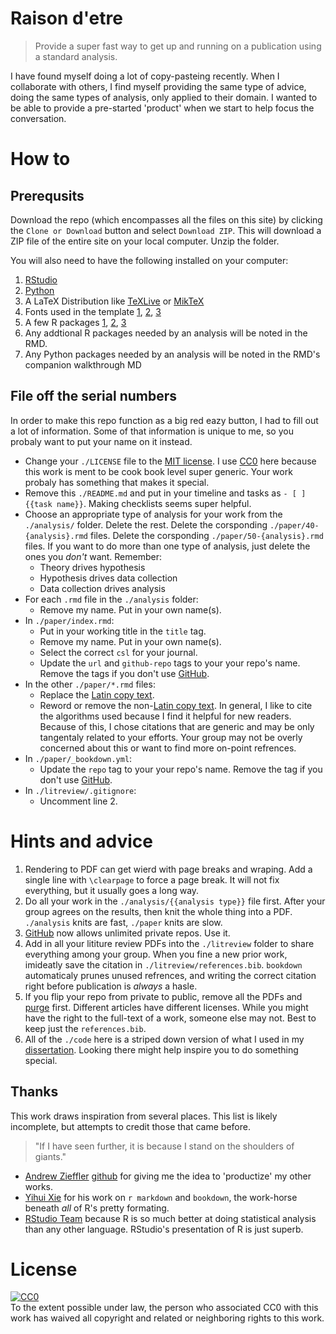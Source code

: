 # Raison d'etre

> Provide a super fast way to get up and running on a publication using a standard analysis.

I have found myself doing a lot of copy-pasteing recently.
When I collaborate with others, I find myself providing the same type of advice, doing the same types of analysis, only applied to their domain.
I wanted to be able to provide a pre-started 'product' when we start to help focus the conversation.

# How to

## Prerequsits

Download the repo (which encompasses all the files on this site) by clicking the `Clone or Download` button and select `Download ZIP`.
This will download a ZIP file of the entire site on your local computer.
Unzip the folder.

You will also need to have the following installed on your computer:

1. [RStudio][rstudio]
2. [Python][python]
3. A LaTeX Distribution like [TeXLive](https://www.tug.org/texlive) or [MikTeX](https://miktex.org)
4. Fonts used in the template
   [1](https://github.com/georgd/EB-Garamond),
   [2](https://github.com/adobe-fonts/source-code-pro),
   [3](http://www.latofonts.com/lato-free-fonts)
5. A few R packages
   [1](https://CRAN.R-project.org/package=bookdown),
   [2](https://CRAN.R-project.org/package=kableExtra),
   [3](https://CRAN.R-project.org/package=knitr)
6. Any addtional R packages needed by an analysis will be noted in the RMD.
7. Any Python packages needed by an analysis will be noted in the RMD's companion walkthrough MD


## File off the serial numbers

In order to make this repo function as a big red eazy button, I had to fill out a lot of information.
Some of that information is unique to me, so you probaly want to put your name on it instead.

* Change your `./LICENSE` file to the [MIT license](https://choosealicense.com/licenses/mit).
  I use [CC0](https://choosealicense.com/licenses/cc0) here because this work is ment to be cook book level super generic.
  Your work probaly has something that makes it special.
* Remove this `./README.md` and put in your timeline and tasks as `- [ ] {{task name}}`.
  Making checklists seems super helpful.
* Choose an appropriate type of analysis for your work from the `./analysis/` folder.
  Delete the rest.
  Delete the corsponding `./paper/40-{analysis}.rmd` files.
  Delete the corsponding `./paper/50-{analysis}.rmd` files.
  If you want to do more than one type of analysis, just delete the ones you _don't_ want.
  Remember:
  * Theory drives hypothesis
  * Hypothesis drives data collection
  * Data collection drives analysis
* For each `.rmd` file in the `./analysis` folder:
  * Remove my name.
    Put in your own name(s).
* In `./paper/index.rmd`:
  * Put in your working title in the `title` tag.
  * Remove my name.
    Put in your own name(s).
  * Select the correct `csl` for your journal.
  * Update the `url` and `github-repo` tags to your your repo's name.
    Remove the tags if you don't use [GitHub][github].
* In the other `./paper/*.rmd` files:
  * Replace the [Latin copy text][ipsum].
  * Reword or remove the non-[Latin copy text][ipsum].
    In general, I like to cite the algorithms used because I find it helpful for new readers.
	Because of this, I chose citations that are generic and may be only tangentaly related to your efforts.
	Your group may not be overly concerned about this or want to find more on-point refrences.
* In `./paper/_bookdown.yml`:
  * Update the `repo` tag to your your repo's name.
    Remove the tag if you don't use [GitHub][github].
* In `./litreview/.gitignore`:
  * Uncomment line 2.

# Hints and advice

1. Rendering to PDF can get wierd with page breaks and wraping.
   Add a single line with `\clearpage` to force a page break.
   It will not fix everything, but it usually goes a long way.
2. Do all your work in the `./analysis/{{analysis type}}` file first.
   After your group agrees on the results, then knit the whole thing into a PDF.
   `./analysis` knits are fast, `./paper` knits are slow.
3. [GitHub][github] now allows unlimited private repos.
   Use it.
4. Add in all your lititure review PDFs into the `./litreview` folder to share everything among your group.
   When you fine a new prior work, imideatly save the citation in `./litreview/references.bib`.
   `bookdown` automaticaly prunes unused refrences, and writing the correct citation right before publication is _always_ a hasle.
5. If you flip your repo from private to public, remove all the PDFs and [purge](https://help.github.com/articles/removing-sensitive-data-from-a-repository/) first.
   Different articles have different licenses.
   While you might have the right to the full-text of a work, someone else may not.
   Best to keep just the `references.bib`.
6. All of the `./code` here is a striped down version of what I used in my [dissertation](https://github.com/markanewman/AlgorithmicallyAssistedWriting).
   Looking there might help inspire you to do something special.

## Thanks

This work draws inspiration from several places.
This list is likely incomplete, but attempts to credit those that came before.

> "If I have seen further, it is because I stand on the shoulders of giants."

* [Andrew Zieffler](https://ccaps.umn.edu/andrew-zieffler) [github](https://github.com/zief0002/predissertation-paper) for giving me the idea to 'productize' my other works.
* [Yihui Xie](https://bookdown.org/yihui/bookdown/) for his work on `r markdown` and `bookdown`, the work-horse beneath _all_ of R's pretty formating.
* [RStudio Team][rstudio] because R is so much better at doing statistical analysis than any other language.
  RStudio's presentation of R is just superb.
   
# License

<p xmlns:dct="http://purl.org/dc/terms/">
  <a rel="license"
     href="http://creativecommons.org/publicdomain/zero/1.0/">
    <img src="http://i.creativecommons.org/p/zero/1.0/88x31.png" style="border-style: none;" alt="CC0" />
  </a>
  <br />
  To the extent possible under law,
  <span rel="dct:publisher" resource="[_:publisher]">the person who associated CC0</span>
  with this work has waived all copyright and related or neighboring
  rights to this work.
</p>

[github]: https://github.com
[rstudio]: https://www.rstudio.com
[python]: https://www.python.org
[ipsum]: https://en.wikipedia.org/wiki/Lorem_ipsum